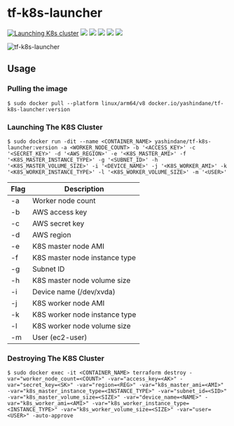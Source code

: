 # tf-k8s-launcher

[![Launching K8s cluster](https://github.com/YashIndane/tf-k8s-launcher/actions/workflows/k8s_cluster_launch.yml/badge.svg)](https://github.com/YashIndane/tf-k8s-launcher/actions/workflows/k8s_cluster_launch.yml) ![](https://img.shields.io/badge/Ansible-black?logo=ansible&logoColor=white) ![](https://img.shields.io/badge/AWS-yellow?logo=amazon&logoColor=white) ![](https://img.shields.io/badge/Terraform-purple?logo=terraform&logoColor=white) ![](https://img.shields.io/badge/Kubernetes-blue?logo=kubernetes&logoColor=white) ![](https://img.shields.io/badge/License-MIT-pink)

![tf-k8s-launcher](https://github.com/YashIndane/tf-k8s-launcher/assets/53041219/ae1d6f35-9ce0-4904-bc4e-ae74a9c6168e)

## Usage

### Pulling the image
```
$ sudo docker pull --platform linux/arm64/v8 docker.io/yashindane/tf-k8s-launcher:version
```

### Launching The K8S Cluster
```
$ sudo docker run -dit --name <CONTAINER_NAME> yashindane/tf-k8s-launcher:version -a <WORKER_NODE_COUNT> -b '<ACCESS_KEY>' -c '<SECRET_KEY>' -d '<AWS_REGION>' -e '<K8S_MASTER_AMI>' -f '<K8S_MASTER_INSTANCE_TYPE>' -g '<SUBNET_ID>' -h '<K8S_MASTER_VOLUME_SIZE>' -i '<DEVICE_NAME>' -j '<K8S_WORKER_AMI>' -k '<K8S_WORKER_INSTANCE_TYPE>' -l '<K8S_WORKER_VOLUME_SIZE>' -m '<USER>'
```

| Flag | Description |
| --- | --- |
| -a | Worker node count |
| -b | AWS access key |
| -c | AWS secret key |
| -d | AWS region |
| -e | K8S master node AMI |
| -f | K8S master node instance type |
| -g | Subnet ID |
| -h | K8S master node volume size |
| -i | Device name (/dev/xvda) |
| -j | K8S worker node AMI |
| -k | K8S worker node instance type |
| -l | K8S worker node volume size | 
| -m | User (ec2-user) |

### Destroying The K8S Cluster
```
$ sudo docker exec -it <CONTAINER_NAME> terraform destroy -var="worker_node_count=<COUNT>" -var="access_key=<AK>" -var="secret_key=<SK>" -var="region=<REG>" -var="k8s_master_ami=<AMI>" -var="k8s_master_instance_type=<INSTANCE_TYPE>" -var="subnet_id=<SID>" -var="k8s_master_volume_size=<SIZE>" -var="device_name=<NAME>" -var="k8s_worker_ami=<AMI>" -var="k8s_worker_instance_type=<INSTANCE_TYPE>" -var="k8s_worker_volume_size=<SIZE>" -var="user=<USER>" -auto-approve
```


